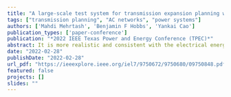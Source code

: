```yaml
---
title: "A large-scale test system for transmission expansion planning with AC networks model"
tags: ["transmission planning", "AC networks", "power systems"]
authors: ['Mahdi Mehrtash', 'Benjamin F Hobbs', 'Yankai Cao']
publication_types: ['paper-conference']
publication: "*2022 IEEE Texas Power and Energy Conference (TPEC)*"
abstract: It is more realistic and consistent with the electrical energy flow laws to model transmission expansion planning problems with an AC network representation (ACTEP). In this paper, we propose a new large-scale test system for ACTEP studies. The proposed 1354-bus ACTEP system is based on Case1354pegase available in MATPOWER. The system is modified to be useful for ACTEP studies, and the candidate lines and candidate generating units are added to the system based on their role in improving the operation of the system. Global-TEP (a specific-purpose global solver for the ACTEP problem) is used to find the ACTEP global solution with a guaranteed optimality gap. Several numerical tests are run to illustrate the advantages of the proposed test system. In contrast, previous test systems are much smaller and do not have reported global optima with guaranteed gaps.
date: "2022-02-28"
publishDate: "2022-02-28"
url_pdf: "https://ieeexplore.ieee.org/iel7/9750672/9750680/09750848.pdf"
featured: false
projects: []
slides: ""
---
```

